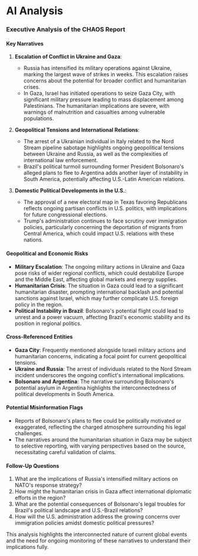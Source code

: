 # AI Analysis

### Executive Analysis of the CHAOS Report

#### Key Narratives
1. **Escalation of Conflict in Ukraine and Gaza**:
   - Russia has intensified its military operations against Ukraine, marking the largest wave of strikes in weeks. This escalation raises concerns about the potential for broader conflict and humanitarian crises.
   - In Gaza, Israel has initiated operations to seize Gaza City, with significant military pressure leading to mass displacement among Palestinians. The humanitarian implications are severe, with warnings of malnutrition and casualties among vulnerable populations.

2. **Geopolitical Tensions and International Relations**:
   - The arrest of a Ukrainian individual in Italy related to the Nord Stream pipeline sabotage highlights ongoing geopolitical tensions between Ukraine and Russia, as well as the complexities of international law enforcement.
   - Brazil's political turmoil surrounding former President Bolsonaro's alleged plans to flee to Argentina adds another layer of instability in South America, potentially affecting U.S.-Latin American relations.

3. **Domestic Political Developments in the U.S.**:
   - The approval of a new electoral map in Texas favoring Republicans reflects ongoing partisan conflicts in U.S. politics, with implications for future congressional elections.
   - Trump's administration continues to face scrutiny over immigration policies, particularly concerning the deportation of migrants from Central America, which could impact U.S. relations with these nations.

#### Geopolitical and Economic Risks
- **Military Escalation**: The ongoing military actions in Ukraine and Gaza pose risks of wider regional conflicts, which could destabilize Europe and the Middle East, affecting global markets and energy supplies.
- **Humanitarian Crisis**: The situation in Gaza could lead to a significant humanitarian disaster, prompting international backlash and potential sanctions against Israel, which may further complicate U.S. foreign policy in the region.
- **Political Instability in Brazil**: Bolsonaro's potential flight could lead to unrest and a power vacuum, affecting Brazil's economic stability and its position in regional politics.

#### Cross-Referenced Entities
- **Gaza City**: Frequently mentioned alongside Israeli military actions and humanitarian concerns, indicating a focal point for current geopolitical tensions.
- **Ukraine and Russia**: The arrest of individuals related to the Nord Stream incident underscores the ongoing conflict's international implications.
- **Bolsonaro and Argentina**: The narrative surrounding Bolsonaro's potential asylum in Argentina highlights the interconnectedness of political developments in South America.

#### Potential Misinformation Flags
- Reports of Bolsonaro's plans to flee could be politically motivated or exaggerated, reflecting the charged atmosphere surrounding his legal challenges.
- The narratives around the humanitarian situation in Gaza may be subject to selective reporting, with varying perspectives based on the source, necessitating careful validation of claims.

#### Follow-Up Questions
1. What are the implications of Russia's intensified military actions on NATO's response strategy?
2. How might the humanitarian crisis in Gaza affect international diplomatic efforts in the region?
3. What are the potential consequences of Bolsonaro's legal troubles for Brazil's political landscape and U.S.-Brazil relations?
4. How will the U.S. administration address the growing concerns over immigration policies amidst domestic political pressures?

This analysis highlights the interconnected nature of current global events and the need for ongoing monitoring of these narratives to understand their implications fully.
